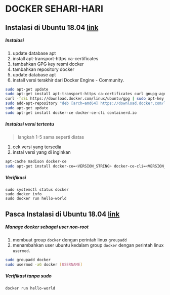 # DOCKER SEHARI-HARI

## Instalasi di Ubuntu 18.04 [link](https://docs.docker.com/install/linux/docker-ce/ubuntu/)

##### Instalasi
1. update database apt
2. install apt-transport-https ca-certificates
3. tambahkan GPG key resmi docker
4. tambahkan repository docker
5. update database apt
6. install versi terakhir dari Docker Engine - Community.
```sh
sudo apt-get update
sudo apt-get install apt-transport-https ca-certificates curl gnupg-agent software-properties-common
curl -fsSL https://download.docker.com/linux/ubuntu/gpg | sudo apt-key add -
sudo add-apt-repository "deb [arch=amd64] https://download.docker.com/linux/ubuntu $(lsb_release -cs) stable"
sudo apt-get update
sudo apt-get install docker-ce docker-ce-cli containerd.io
```

##### Instalasi versi tertentu
>langkah 1-5 sama seperti diatas

1. cek versi yang tersedia
2. instal versi yang di inginkan

```sh
apt-cache madison docker-ce
sudo apt-get install docker-ce=<VERSION_STRING> docker-ce-cli=<VERSION_STRING> containerd.io
```


##### Verifikasi

    sudo systemctl status docker
    sudo docker info
    sudo docker run hello-world

## Pasca Instalasi di Ubuntu 18.04 [link](https://docs.docker.com/install/linux/linux-postinstall/)

##### Manage docker sebagai user non-root
1. membuat group `docker` dengan perintah linux `groupadd`
2. menambahkan user ubuntu kedalam group `docker` dengan perintah linux `usermod`.
```sh
sudo groupadd docker
sudo usermod -aG docker [USERNAME]
```    
##### Verifikasi tanpa sudo

    docker run hello-world
    
